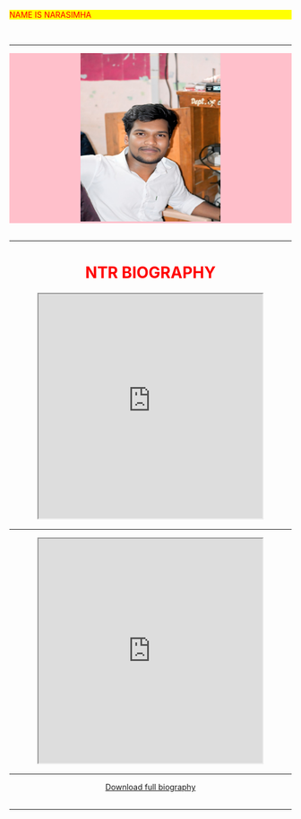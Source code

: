 
<html lang="en">
<head>
    <meta charset="UTF-8">
    <title>MY WEBSITE</title>
</head>
<body>
    <div align="left" style="background-color:yellow;color:red;">
        <p>NAME IS NARASIMHA</p>
        </Div>
        <br>
        <hr>
        <div align="center" style="background-color:pink;color:yellow;">
        <img src="IMG_20250328_160127.jpg" width="250" height="300">
        </div>
        <br>
        <hr>
       <div align="center">
        <h1 STYLE="Color:red;">NTR BIOGRAPHY</h1>
        <iframe src="https://en.m.wikipedia.org/wiki/N._T._Rama_Rao_Jr." width="400" height="400"></iframe><br><hr>
        <iframe src="https://youtu.be/33jMQg_4iLY?si=xvvlWIRiGmLJqH_F" width="400" height="400"></iframe><br><hr>
       <a href="2.pdf"download> Download full biography</a></div><br><hr>
        
        
</body>
</html>
